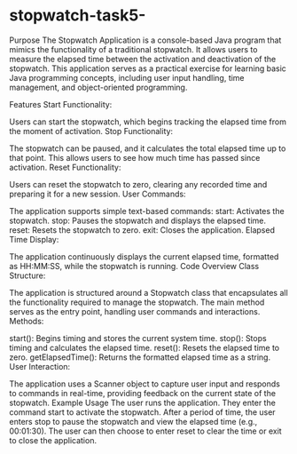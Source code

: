 # stopwatch-task5-
Purpose
The Stopwatch Application is a console-based Java program that mimics the functionality of a traditional stopwatch. It allows users to measure the elapsed time between the activation and deactivation of the stopwatch. This application serves as a practical exercise for learning basic Java programming concepts, including user input handling, time management, and object-oriented programming.

Features
Start Functionality:

Users can start the stopwatch, which begins tracking the elapsed time from the moment of activation.
Stop Functionality:

The stopwatch can be paused, and it calculates the total elapsed time up to that point. This allows users to see how much time has passed since activation.
Reset Functionality:

Users can reset the stopwatch to zero, clearing any recorded time and preparing it for a new session.
User Commands:

The application supports simple text-based commands:
start: Activates the stopwatch.
stop: Pauses the stopwatch and displays the elapsed time.
reset: Resets the stopwatch to zero.
exit: Closes the application.
Elapsed Time Display:

The application continuously displays the current elapsed time, formatted as HH:MM:SS, while the stopwatch is running.
Code Overview
Class Structure:

The application is structured around a Stopwatch class that encapsulates all the functionality required to manage the stopwatch.
The main method serves as the entry point, handling user commands and interactions.
Methods:

start(): Begins timing and stores the current system time.
stop(): Stops timing and calculates the elapsed time.
reset(): Resets the elapsed time to zero.
getElapsedTime(): Returns the formatted elapsed time as a string.
User Interaction:

The application uses a Scanner object to capture user input and responds to commands in real-time, providing feedback on the current state of the stopwatch.
Example Usage
The user runs the application.
They enter the command start to activate the stopwatch.
After a period of time, the user enters stop to pause the stopwatch and view the elapsed time (e.g., 00:01:30).
The user can then choose to enter reset to clear the time or exit to close the application.
